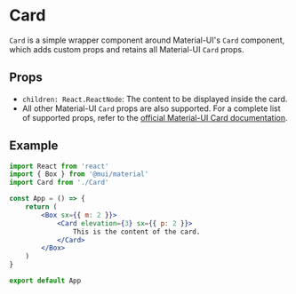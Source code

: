 # Card

`Card` is a simple wrapper component around Material-UI's `Card` component, which adds custom props and retains all Material-UI `Card` props.

## Props

-   `children: React.ReactNode`: The content to be displayed inside the card.
-   All other Material-UI `Card` props are also supported. For a complete list of supported props, refer to the [official Material-UI Card documentation](https://mui.com/api/card/).

## Example

```jsx
import React from 'react'
import { Box } from '@mui/material'
import Card from './Card'

const App = () => {
    return (
        <Box sx={{ m: 2 }}>
            <Card elevation={3} sx={{ p: 2 }}>
                This is the content of the card.
            </Card>
        </Box>
    )
}

export default App
```
